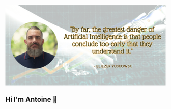 ![Cover](https://github.com/AntoinePELAMOURGUES/AntoinePELAMOURGUES/blob/main/img/Fond1.png)

## Hi I'm Antoine 👋

<!--
**AntoinePELAMOURGUES/AntoinePELAMOURGUES** is a ✨ _special_ ✨ repository because its `README.md` (this file) appears on your GitHub profile.

Here are some ideas to get you started:

- 🔭 I’m currently working on ...
- 🌱 I’m currently learning ...
- 👯 I’m looking to collaborate on ...
- 🤔 I’m looking for help with ...
- 💬 Ask me about ...
- 📫 How to reach me: ...
- 😄 Pronouns: ...
- ⚡ Fun fact: ...
-->

